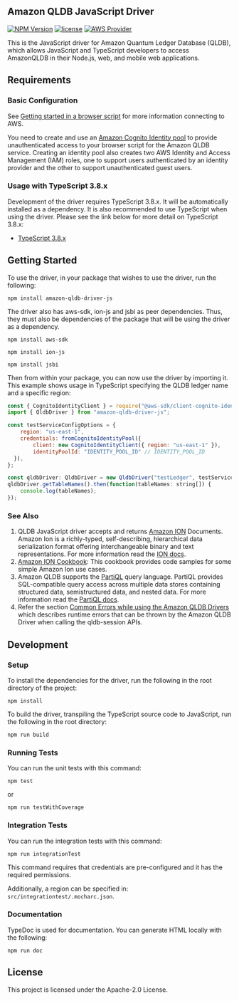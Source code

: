 ## Amazon QLDB JavaScript Driver

[![NPM Version](https://img.shields.io/badge/npm-v0.0.1-green)](https://www.npmjs.com/package/amazon-qldb-driver-js)
[![license](https://img.shields.io/badge/license-Apache%202.0-blue)](https://github.com/awslabs/amazon-qldb-driver-js/blob/master/LICENSE)
[![AWS Provider](https://img.shields.io/badge/provider-AWS-orange?logo=amazon-aws&color=ff9900)](https://aws.amazon.com/qldb/)

This is the JavaScript driver for Amazon Quantum Ledger Database (QLDB), which allows JavaScript and TypeScript developers to access AmazonQLDB in their Node.js, web, and mobile web applications.

## Requirements

### Basic Configuration

See [Getting started in a browser script](https://docs.aws.amazon.com/sdk-for-javascript/v2/developer-guide/getting-started-browser.html) for more information connecting to AWS.

You need to create and use an [Amazon Cognito Identity pool](https://docs.aws.amazon.com/cognito/latest/developerguide/cognito-identity.html) to provide unauthenticated access to your browser script for the Amazon QLDB service. Creating an identity pool also creates two AWS Identity and Access Management (IAM) roles, one to support users authenticated by an identity provider and the other to support unauthenticated guest users.
                                                                                                                                              

### Usage with TypeScript 3.8.x

Development of the driver requires TypeScript 3.8.x. It will be automatically installed as a dependency. It is also recommended to use TypeScript when using the driver.
Please see the link below for more detail on TypeScript 3.8.x:

* [TypeScript 3.8.x](https://www.npmjs.com/package/typescript)



## Getting Started

To use the driver, in your package that wishes to use the driver, run the following:

```npm install amazon-qldb-driver-js```

The driver also has aws-sdk, ion-js and jsbi as peer dependencies. Thus, they must also be dependencies of the package that will be using the driver as a dependency.

```npm install aws-sdk```

```npm install ion-js```

```npm install jsbi```

Then from within your package, you can now use the driver by importing it. This example shows usage in TypeScript specifying the QLDB ledger name and a specific region:

```javascript
const { CognitoIdentityClient } = require("@aws-sdk/client-cognito-identity");
import { QldbDriver } from "amazon-qldb-driver-js";

const testServiceConfigOptions = {
    region: "us-east-1",
    credentials: fromCognitoIdentityPool({
        client: new CognitoIdentityClient({ region: "us-east-1" }),
        identityPoolId: "IDENTITY_POOL_ID" // IDENTITY_POOL_ID
  }),
};

const qldbDriver: QldbDriver = new QldbDriver("testLedger", testServiceConfigOptions);
qldbDriver.getTableNames().then(function(tableNames: string[]) {
    console.log(tableNames);
});
```

### See Also

1. QLDB JavaScript driver accepts and returns [Amazon ION](http://amzn.github.io/ion-docs/) Documents. Amazon Ion is a richly-typed, self-describing, hierarchical data serialization format offering interchangeable binary and text representations. For more information read the [ION docs](http://amzn.github.io/ion-docs/docs.html).
1. [Amazon ION Cookbook](http://amzn.github.io/ion-docs/guides/cookbook.html): This cookbook provides code samples for some simple Amazon Ion use cases.
1. Amazon QLDB supports the [PartiQL](https://partiql.org/) query language. PartiQL provides SQL-compatible query access across multiple data stores containing structured data, semistructured data, and nested data. For more information read the [PartiQL docs](https://partiql.org/docs.html).
1. Refer the section [Common Errors while using the Amazon QLDB Drivers](https://docs.aws.amazon.com/qldb/latest/developerguide/driver-errors.html) which describes runtime errors that can be thrown by the Amazon QLDB Driver when calling the qldb-session APIs.

## Development

### Setup

To install the dependencies for the driver, run the following in the root directory of the project:

```npm install```

To build the driver, transpiling the TypeScript source code to JavaScript, run the following in the root directory:

```npm run build```

### Running Tests

You can run the unit tests with this command:

```npm test```

or

```npm run testWithCoverage```

### Integration Tests

You can run the integration tests with this command:

```npm run integrationTest```

This command requires that credentials are pre-configured and it has the required permissions.

Additionally, a region can be specified in: `src/integrationtest/.mocharc.json`.

### Documentation 

TypeDoc is used for documentation. You can generate HTML locally with the following:

```npm run doc```

## License

This project is licensed under the Apache-2.0 License.

